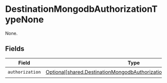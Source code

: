 # DestinationMongodbAuthorizationTypeNone

None.


## Fields

| Field                                                                                                                                                    | Type                                                                                                                                                     | Required                                                                                                                                                 | Description                                                                                                                                              |
| -------------------------------------------------------------------------------------------------------------------------------------------------------- | -------------------------------------------------------------------------------------------------------------------------------------------------------- | -------------------------------------------------------------------------------------------------------------------------------------------------------- | -------------------------------------------------------------------------------------------------------------------------------------------------------- |
| `authorization`                                                                                                                                          | [Optional[shared.DestinationMongodbAuthorizationTypeNoneAuthorization]](undefined/models/shared/destinationmongodbauthorizationtypenoneauthorization.md) | :heavy_check_mark:                                                                                                                                       | N/A                                                                                                                                                      |